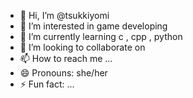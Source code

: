 - 👋 Hi, I’m @tsukkiyomi
- 👀 I’m interested in game developing
- 🌱 I’m currently learning c , cpp , python
- 💞️ I’m looking to collaborate on 
- 📫 How to reach me ...
- 😄 Pronouns: she/her
- ⚡ Fun fact: ...

<!---
tsukkiyomi/tsukkiyomi is a ✨ special ✨ repository because its `README.md` (this file) appears on your GitHub profile.
You can click the Preview link to take a look at your changes.
--->
